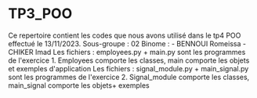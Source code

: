 # TP3_POO
Ce repertoire contient les codes que nous avons utilisé dans le tp4 POO effectué le 13/11/2023. 
Sous-groupe : 02
Binome : - BENNOUI Romeissa 
         - CHIKER Imad 
Les fichiers : employees.py + main.py sont les programmes de l'exercice 1.
Employees comporte les classes, main comporte les objets et exemples d'application
Les fichiers : signal_module.py + main_signal.py sont les programmes de l'exercice 2.
Signal_module comporte les classes, main_signal comporte les objets+ exemples
